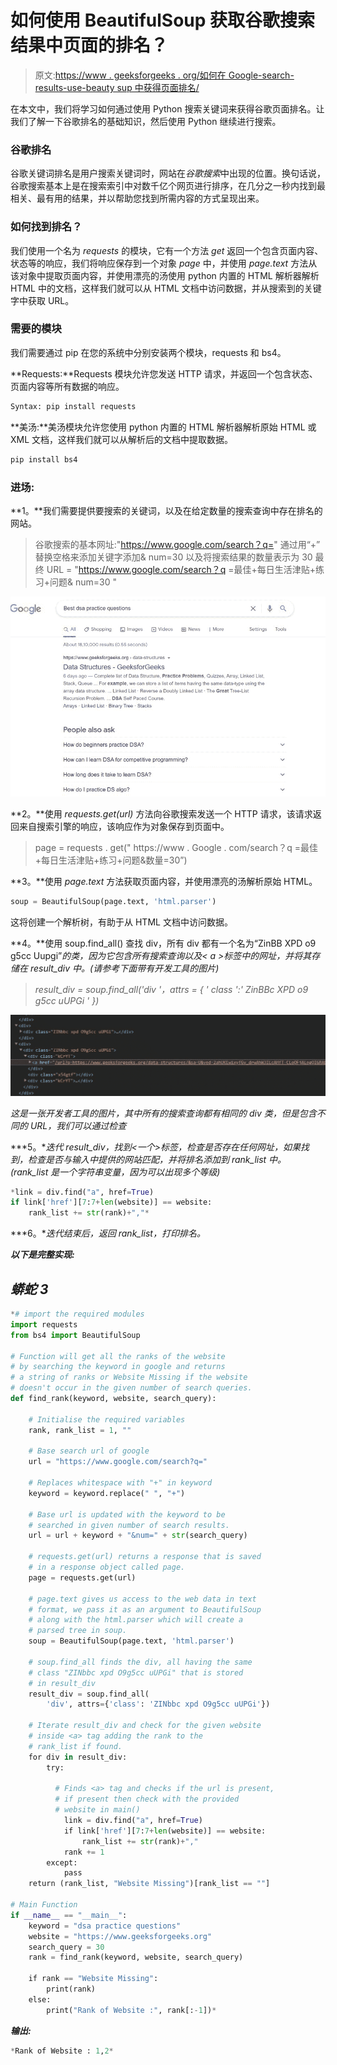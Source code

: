 # 如何使用 BeautifulSoup 获取谷歌搜索结果中页面的排名？

> 原文:[https://www . geeksforgeeks . org/如何在 Google-search-results-use-beauty sup 中获得页面排名/](https://www.geeksforgeeks.org/how-to-get-rank-of-page-in-google-search-results-using-beautifulsoup/)

在本文中，我们将学习如何通过使用 Python 搜索关键词来获得谷歌页面排名。让我们了解一下谷歌排名的基础知识，然后使用 Python 继续进行搜索。

### **谷歌排名**

谷歌关键词排名是用户搜索关键词时，网站在*谷歌搜索*中出现的位置。换句话说，谷歌搜索基本上是在搜索索引中对数千亿个网页进行排序，在几分之一秒内找到最相关、最有用的结果，并以帮助您找到所需内容的方式呈现出来。

### **如何找到排名？**

我们使用一个名为 *requests* 的模块，它有一个方法 *get* 返回一个包含页面内容、状态等的响应，我们将响应保存到一个对象 *page* 中，并使用 *page.text* 方法从该对象中提取页面内容，并使用漂亮的汤使用 python 内置的 HTML 解析器解析 HTML 中的文档，这样我们就可以从 HTML 文档中访问数据，并从搜索到的关键字中获取 URL。

### 需要的模块

我们需要通过 pip 在您的系统中分别安装两个模块，requests 和 bs4。

**Requests:**Requests 模块允许您发送 HTTP 请求，并返回一个包含状态、页面内容等所有数据的响应。

```py
Syntax: pip install requests
```

**美汤:**美汤模块允许您使用 python 内置的 HTML 解析器解析原始 HTML 或 XML 文档，这样我们就可以从解析后的文档中提取数据。

```py
pip install bs4
```

### **进场:**

**1。**我们需要提供要搜索的关键词，以及在给定数量的搜索查询中存在排名的网站。

> 谷歌搜索的基本网址:"https://www.google.com/search？q="
> 通过用“+”
> 替换空格来添加关键字添加& num=30 以及将搜索结果的数量表示为 30
> 最终 URL = "https://www.google.com/search？q =最佳+每日生活津贴+练习+问题& num=30 "

![](img/05e2f6cda866160b99058a14ea485eaa.png)

**2。**使用 *requests.get(url)* 方法向谷歌搜索发送一个 HTTP 请求，该请求返回来自搜索引擎的响应，该响应作为对象保存到页面中。

> page = requests . get(" https://www . Google . com/search？q =最佳+每日生活津贴+练习+问题&数量=30”)

**3。**使用 *page.text* 方法获取页面内容，并使用漂亮的汤解析原始 HTML。

```py
soup = BeautifulSoup(page.text, 'html.parser')
```

这将创建一个解析树，有助于从 HTML 文档中访问数据。

**4。**使用 soup.find_all() 查找 div，所有 div 都有一个名为“ZinBB XPD o9 g5cc Uupgi”*的类，因为它包含所有搜索查询以及< a >标签中的网址，并将其存储在 result_div 中。(请参考下面带有开发工具的图片)*

> *result_div = soup.find_all('div '，attrs = { ' class ':' ZinBBc XPD o9 g5cc uUPGi ' })*

*![](img/c73a86fe6cfda0a7a5617bb66f034007.png)*

*这是一张开发者工具的图片，其中所有的搜索查询都有相同的 div 类，但是包含不同的 URL，我们可以通过检查*

***5。**迭代 result_div，找到<一个>标签，检查是否存在任何网址，如果找到，检查是否与输入中提供的网站匹配，并将排名添加到 rank_list 中。 *(rank_list 是一个字符串变量，因为可以出现多个等级)**

```py
*link = div.find("a", href=True)
if link['href'][7:7+len(website)] == website:
    rank_list += str(rank)+","*
```

***6。**迭代结束后，返回 rank_list，打印排名。*

***以下是完整实现:***

## *蟒蛇 3*

```py
*# import the required modules
import requests
from bs4 import BeautifulSoup

# Function will get all the ranks of the website
# by searching the keyword in google and returns
# a string of ranks or Website Missing if the website
# doesn't occur in the given number of search queries.
def find_rank(keyword, website, search_query):

    # Initialise the required variables
    rank, rank_list = 1, ""

    # Base search url of google
    url = "https://www.google.com/search?q="

    # Replaces whitespace with "+" in keyword
    keyword = keyword.replace(" ", "+")

    # Base url is updated with the keyword to be
    # searched in given number of search results.
    url = url + keyword + "&num=" + str(search_query)

    # requests.get(url) returns a response that is saved
    # in a response object called page.
    page = requests.get(url)

    # page.text gives us access to the web data in text
    # format, we pass it as an argument to BeautifulSoup
    # along with the html.parser which will create a
    # parsed tree in soup.
    soup = BeautifulSoup(page.text, 'html.parser')

    # soup.find_all finds the div, all having the same
    # class "ZINbbc xpd O9g5cc uUPGi" that is stored
    # in result_div
    result_div = soup.find_all(
        'div', attrs={'class': 'ZINbbc xpd O9g5cc uUPGi'})

    # Iterate result_div and check for the given website
    # inside <a> tag adding the rank to the
    # rank_list if found.
    for div in result_div:
        try:

          # Finds <a> tag and checks if the url is present,
          # if present then check with the provided
          # website in main()
            link = div.find("a", href=True)
            if link['href'][7:7+len(website)] == website:
                rank_list += str(rank)+","
            rank += 1
        except:
            pass
    return (rank_list, "Website Missing")[rank_list == ""]

# Main Function
if __name__ == "__main__":
    keyword = "dsa practice questions"
    website = "https://www.geeksforgeeks.org"
    search_query = 30
    rank = find_rank(keyword, website, search_query)

    if rank == "Website Missing":
        print(rank)
    else:
        print("Rank of Website :", rank[:-1])*
```

***输出:***

```py
*Rank of Website : 1,2*
```